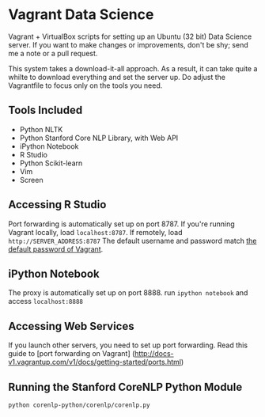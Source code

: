 Vagrant Data Science
===================

Vagrant + VirtualBox scripts for setting up an Ubuntu (32 bit) Data Science server. If you want to make changes or improvements, don't be shy; send me a note or a pull request.

This system takes a download-it-all approach. As a result, it can take quite a whilte to download everything and set the server up. Do adjust the Vagrantfile to focus only on the tools you need.

Tools Included 
-------------
- Python NLTK
- Python Stanford Core NLP Library, with Web API
- iPython Notebook
- R Studio
- Python Scikit-learn
- Vim
- Screen

Accessing R Studio
-------------
Port forwarding is automatically set up on port 8787. If you're running Vagrant locally, load `localhost:8787`. If remotely, load `http://SERVER_ADDRESS:8787` The default username and password match [the default password of Vagrant](http://docs-v1.vagrantup.com/v1/docs/base_boxes.html).

iPython Notebook
-------------
The proxy is automatically set up on port 8888. run `ipython notebook` and access `localhost:8888` 

Accessing Web Services
-------------
If you launch other servers, you need to set up port forwarding. Read this guide to [port forwarding on Vagrant] (http://docs-v1.vagrantup.com/v1/docs/getting-started/ports.html)

Running the Stanford CoreNLP Python Module
-------------
`python corenlp-python/corenlp/corenlp.py`


